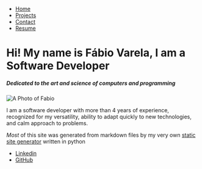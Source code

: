 - [Home](/index.html)
- [Projects](/projects/index.html)
- [Contact](#contact)
- [Resume](#resume)

# Hi! My name is Fábio Varela, I am a Software Developer

##### Dedicated to the art and science of computers and programming

![A Photo of Fabio](/images/itsmefabio.jpg)

I am a software developer with more than 4 years of experience, recognized for my versatility, ability to adapt quickly to new technologies, and calm approach to problems.


_Most_ of this site was generated from markdown files by my very own [static site generator](#repohere) written in python

- [Linkedin](www.linkedin.com/in/fabio-varela-413719217)
- [GitHub](https://github.com/fabioVV)
